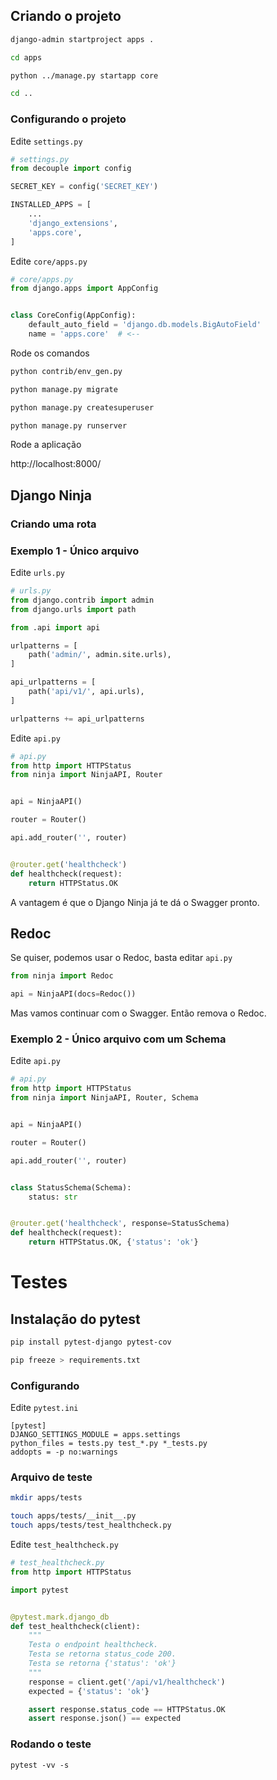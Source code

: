 ## Criando o projeto

```bash
django-admin startproject apps .

cd apps

python ../manage.py startapp core

cd ..
```

### Configurando o projeto

Edite `settings.py`

```python
# settings.py
from decouple import config

SECRET_KEY = config('SECRET_KEY')

INSTALLED_APPS = [
    ...
    'django_extensions',
    'apps.core',
]
```

Edite `core/apps.py`

```python
# core/apps.py
from django.apps import AppConfig


class CoreConfig(AppConfig):
    default_auto_field = 'django.db.models.BigAutoField'
    name = 'apps.core'  # <--
```

Rode os comandos

```bash
python contrib/env_gen.py

python manage.py migrate

python manage.py createsuperuser

python manage.py runserver
```

Rode a aplicação

http://localhost:8000/


## Django Ninja

### Criando uma rota

### Exemplo 1 - Único arquivo

Edite `urls.py`

```python
# urls.py
from django.contrib import admin
from django.urls import path

from .api import api

urlpatterns = [
    path('admin/', admin.site.urls),
]

api_urlpatterns = [
    path('api/v1/', api.urls),
]

urlpatterns += api_urlpatterns
```

Edite `api.py`

```python
# api.py
from http import HTTPStatus
from ninja import NinjaAPI, Router


api = NinjaAPI()

router = Router()

api.add_router('', router)


@router.get('healthcheck')
def healthcheck(request):
    return HTTPStatus.OK
```

A vantagem é que o Django Ninja já te dá o Swagger pronto.

## Redoc

Se quiser, podemos usar o Redoc, basta editar `api.py`

```python
from ninja import Redoc

api = NinjaAPI(docs=Redoc())
```

Mas vamos continuar com o Swagger. Então remova o Redoc.


### Exemplo 2 - Único arquivo com um Schema

Edite `api.py`

```python
# api.py
from http import HTTPStatus
from ninja import NinjaAPI, Router, Schema


api = NinjaAPI()

router = Router()

api.add_router('', router)


class StatusSchema(Schema):
    status: str


@router.get('healthcheck', response=StatusSchema)
def healthcheck(request):
    return HTTPStatus.OK, {'status': 'ok'}
```

# Testes

## Instalação do pytest

```bash
pip install pytest-django pytest-cov

pip freeze > requirements.txt
```

### Configurando

Edite `pytest.ini`

```
[pytest]
DJANGO_SETTINGS_MODULE = apps.settings
python_files = tests.py test_*.py *_tests.py
addopts = -p no:warnings
```


### Arquivo de teste

```bash
mkdir apps/tests

touch apps/tests/__init__.py
touch apps/tests/test_healthcheck.py
```

Edite `test_healthcheck.py`

```python
# test_healthcheck.py
from http import HTTPStatus

import pytest


@pytest.mark.django_db
def test_healthcheck(client):
    """
    Testa o endpoint healthcheck.
    Testa se retorna status_code 200.
    Testa se retorna {'status': 'ok'}
    """
    response = client.get('/api/v1/healthcheck')
    expected = {'status': 'ok'}

    assert response.status_code == HTTPStatus.OK
    assert response.json() == expected

```

### Rodando o teste

```
pytest -vv -s
```

